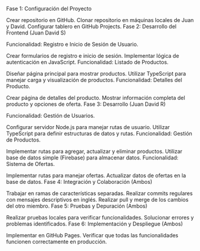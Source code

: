 Fase 1: Configuración del Proyecto

Crear repositorio en GitHub.
Clonar repositorio en máquinas locales de Juan y David.
Configurar tablero en GitHub Projects.
Fase 2: Desarrollo del Frontend (Juan David S)

Funcionalidad: Registro e Inicio de Sesión de Usuario.

Crear formularios de registro e inicio de sesión.
Implementar lógica de autenticación en JavaScript.
Funcionalidad: Listado de Productos.

Diseñar página principal para mostrar productos.
Utilizar TypeScript para manejar carga y visualización de productos.
Funcionalidad: Detalles del Producto.

Crear página de detalles del producto.
Mostrar información completa del producto y opciones de oferta.
Fase 3: Desarrollo (Juan David R)

Funcionalidad: Gestión de Usuarios.

Configurar servidor Node.js para manejar rutas de usuario.
Utilizar TypeScript para definir estructuras de datos y rutas.
Funcionalidad: Gestión de Productos.

Implementar rutas para agregar, actualizar y eliminar productos.
Utilizar base de datos simple (Firebase) para almacenar datos.
Funcionalidad: Sistema de Ofertas.

Implementar rutas para manejar ofertas.
Actualizar datos de ofertas en la base de datos.
Fase 4: Integración y Colaboración (Ambos)

Trabajar en ramas de características separadas.
Realizar commits regulares con mensajes descriptivos en inglés.
Realizar pull y merge de los cambios del otro miembro.
Fase 5: Pruebas y Depuración (Ambos)

Realizar pruebas locales para verificar funcionalidades.
Solucionar errores y problemas identificados.
Fase 6: Implementación y Despliegue (Ambos)

Implementar en GitHub Pages.
Verificar que todas las funcionalidades funcionen correctamente en producción.